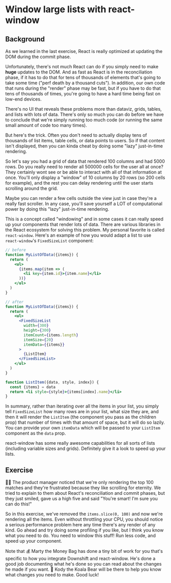# Window large lists with react-window

## Background

As we learned in the last exercise, React is really optimized at updating the
DOM during the commit phase.

Unfortunately, there's not much React can do if you simply need to make **huge**
updates to the DOM. And as fast as React is in the reconciliation phase, if it
has to do that for tens of thousands of elements that's going to take some time
("perf death by a thousand cuts"). In addition, our own code that runs during
the "render" phase may be fast, but if you have to do that tens of thousands of
times, you're going to have a hard time being fast on low-end devices.

There's no UI that reveals these problems more than dataviz, grids, tables, and
lists with lots of data. There's only so much you can do before we have to
conclude that we're simply running too much code (or running the same small
amount of code too many times).

But here's the trick. Often you don't need to actually display tens of thousands
of list items, table cells, or data points to users. So if that content isn't
displayed, then you can kinda cheat by doing some "lazy" just-in-time rendering.

So let's say you had a grid of data that rendered 100 columns and had 5000 rows.
Do you really need to render all 500000 cells for the user all at once? They
certainly wont see or be able to interact with all of that information at once.
You'll only display a "window" of 10 columns by 20 rows (so 200 cells for
example), and the rest you can delay rendering until the user starts scrolling
around the grid.

Maybe you can render a few cells outside the view just in case they're a really
fast scroller. In any case, you'll save yourself a LOT of computational power by
doing this "lazy" just-in-time rendering.

This is a concept called "windowing" and in some cases it can really speed up
your components that render lots of data. There are various libraries in the
React ecosystem for solving this problem. My personal favorite is called
`react-window`. Here's an example of how you would adapt a list to use
`react-window`'s `FixedSizeList` component:

```jsx
// before
function MyListOfData({items}) {
  return (
    <ul>
      {items.map(item => (
        <li key={item.id}>{item.name}</li>
      ))}
    </ul>
  )
}
```

```jsx
// after
function MyListOfData({items}) {
  return (
    <ul>
      <FixedSizeList
        width={300}
        height={300}
        itemCount={items.length}
        itemSize={20}
        itemData={{items}}
      >
        {ListItem}
      </FixedSizeList>
    </ul>
  )
}

function ListItem({data, style, index}) {
  const {items} = data
  return <li style={style}>{items[index].name}</li>
}
```

In summary, rather than iterating over all the items in your list, you simply
tell `FixedSizeList` how many rows are in your list, what size they are, and
then it will render the `ListItem` (the component you pass as the children prop)
that number of times with that amount of space, but it will do so lazily. You
can provide your own `itemData` which will be passed to your `ListItem`
component as the `data` prop.

react-window has some really awesome capabilities for all sorts of lists
(including variable sizes and grids). Definitely give it a look to speed up your
lists.

## Exercise

👨‍💼 The product manager noticed that we're only rendering the top 100 matches and
they're frustrated because they like scrolling for eternity. We tried to explain
to them about React's reconciliation and commit phases, but they just smiled,
gave us a high five and said "You're smart! I'm sure you can do this!"

So in this exercise, we've removed the `items.slice(0, 100)` and now we're
rendering all the items. Even without throttling your CPU, you should notice a
serious performance problem here any time there's any render of any kind. Go
ahead and try doing some profiling if you like, but I think you know what you
need to do. You need to window this stuff! Run less code, and speed up your
component.

Note that 💰 Marty the Money Bag has done a tiny bit of work for you that's
specific to how you integrate Downshift and react-window. He's done a good job
documenting what he's done so you can read about the changes he made if you
want. 🐨 Kody the Koala Bear will be there to help you know what changes you
need to make. Good luck!
